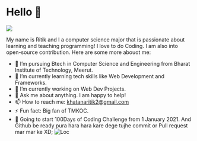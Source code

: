 # Hello 👋
![](https://media.giphy.com/media/LmNwrBhejkK9EFP504/giphy.gif) 

 My name is Ritik and I a computer science major that is passionate about learning and teaching programming!
 I love to do Coding. I am also into open-source contribution.
 Here are some more abouot me:

 - 🔭 I’m pursuing Btech in Computer Science and Engineering from Bharat Institute of Technology, Meerut.
 - 🌱 I’m currently learning tech skills like Web Development and Frameworks.
 - 👯 I’m currently working on Web Dev Projects.
 - 💬 Ask me about anything. I am happy to help!
 - 📫 How to reach me: khatanaritik2@gmail.com
 - ⚡ Fun fact: Big fan of TMKOC. 
 - 💬 Going to start 100Days of Coding Challenge from 1 January 2021. And Github be ready pura hara hara kare dege tujhe commit or Pull request mar mar ke XD;
![Loc](https://media.giphy.com/media/USV0ym3bVWQJJmNu3N/giphy.gif)


